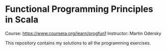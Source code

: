 Functional Programming Principles in Scala
==========================================

Course: https://www.coursera.org/learn/progfun1
Instructor: Martin Odersky

This repository contains my solutions to all the programming exercises.
